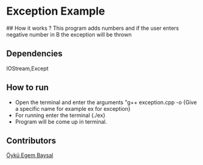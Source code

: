 # Exception Example

## How it works ?
  This program adds numbers and if the user enters negative number in B the exception will be thrown

## Dependencies

  IOStream,Except

## How to run

- Open the terminal and enter the arguments "g++ exception.cpp -o {Give a specific name for example ex for exception}
- For running enter the terminal {./ex}
- Program will be come up in terminal.

## Contributors
[Öykü Egem Baysal](https://github.com/02starFire)
